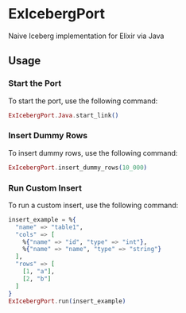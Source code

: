# ExIcebergPort

Naive Iceberg implementation for Elixir via Java

## Usage

### Start the Port
To start the port, use the following command:
```elixir
ExIcebergPort.Java.start_link()
```

### Insert Dummy Rows
To insert dummy rows, use the following command:
```elixir
ExIcebergPort.insert_dummy_rows(10_000)
```

### Run Custom Insert
To run a custom insert, use the following command:
```elixir
insert_example = %{
  "name" => "table1",
  "cols" => [
    %{"name" => "id", "type" => "int"},
    %{"name" => "name", "type" => "string"}
  ],
  "rows" => [
    [1, "a"],
    [2, "b"]
  ]
}
ExIcebergPort.run(insert_example)
```
